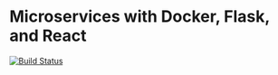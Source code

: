#	Microservices	with	Docker,	Flask,	and	React
[![Build	Status](https://travis-ci.org/karthik-govindappa/testdriven-app.svg?branch=master)](https://travis-ci.org/karthik-govindappa/testdriven-app)
